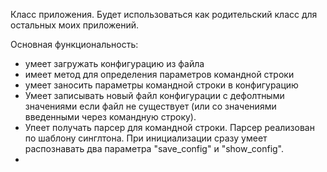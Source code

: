 Класс приложения.
Будет использоваться как родительский класс для остальных моих приложений. 

Основная функциональность:

- умеет загружать конфигурацию из файла
- имеет метод для определения параметров командной строки
- умеет заносить параметры командной строки в конфигурацию
- Умеет записывать новый файл конфигурации с дефолтными значениями если файл не существует (или со значениями введенными через командную строку). 
- Упеет получать парсер для командной строки. Парсер реализован по шаблону синглтона. При инициализации сразу умеет распознавать два параметра "save_config" и "show_config".
- 